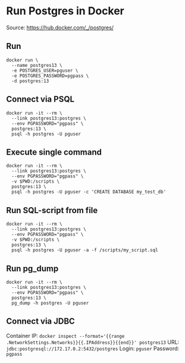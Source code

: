 # Run Postgres in Docker

Source: https://hub.docker.com/_/postgres/

## Run
```
docker run \
  --name postgres13 \
  -e POSTGRES_USER=pguser \
  -e POSTGRES_PASSWORD=pgpass \
  -d postgres:13
```

## Connect via PSQL
```
docker run -it --rm \
  --link postgres13:postgres \
  --env PGPASSWORD="pgpass" \
  postgres:13 \
  psql -h postgres -U pguser
```

## Execute single command
```
docker run -it --rm \
  --link postgres13:postgres \
  --env PGPASSWORD="pgpass" \
  -v $PWD:/scripts \
  postgres:13 \
  psql -h postgres -U pguser -c 'CREATE DATABASE my_test_db'
```

## Run SQL-script from file
```
docker run -it --rm \
  --link postgres13:postgres \
  --env PGPASSWORD="pgpass" \
  -v $PWD:/scripts \
  postgres:13 \
  psql -h postgres -U pguser -a -f /scripts/my_script.sql
```

## Run pg_dump
```
docker run -it --rm \
  --link postgres13:postgres \
  --env PGPASSWORD="pgpass" \
  postgres:13 \
  pg_dump -h postgres -U pguser
```

## Connect via JDBC
Container IP: `docker inspect --format='{{range .NetworkSettings.Networks}}{{.IPAddress}}{{end}}' postgres13`
URL: `jdbc:postgresql://172.17.0.2:5432/postgres`
Login: `pguser`
Password: `pgpass`

